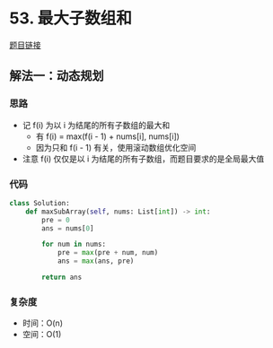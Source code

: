 # 53. 最大子数组和

[题目链接](https://leetcode.cn/problems/maximum-subarray/description/)

## 解法一：动态规划

### 思路

- 记 f(i) 为以 i 为结尾的所有子数组的最大和
  - 有 f(i) = max(f(i - 1) + nums[i], nums[i])
  - 因为只和 f(i - 1) 有关，使用滚动数组优化空间
- 注意 f(i) 仅仅是以 i 为结尾的所有子数组，而题目要求的是全局最大值

### 代码

```py
class Solution:
    def maxSubArray(self, nums: List[int]) -> int:
        pre = 0
        ans = nums[0]

        for num in nums:
            pre = max(pre + num, num)
            ans = max(ans, pre)

        return ans
```

### 复杂度

- 时间：O(n)
- 空间：O(1)
